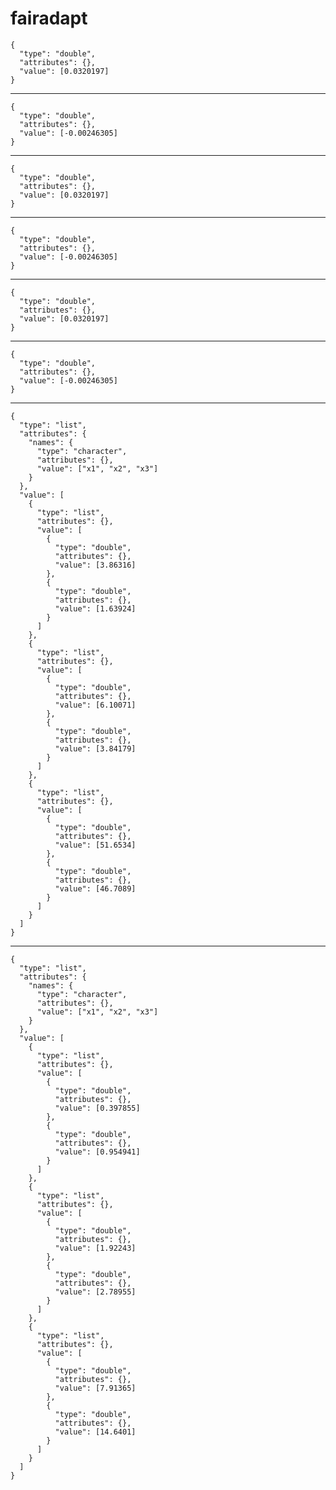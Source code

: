 # fairadapt

    {
      "type": "double",
      "attributes": {},
      "value": [0.0320197]
    }

---

    {
      "type": "double",
      "attributes": {},
      "value": [-0.00246305]
    }

---

    {
      "type": "double",
      "attributes": {},
      "value": [0.0320197]
    }

---

    {
      "type": "double",
      "attributes": {},
      "value": [-0.00246305]
    }

---

    {
      "type": "double",
      "attributes": {},
      "value": [0.0320197]
    }

---

    {
      "type": "double",
      "attributes": {},
      "value": [-0.00246305]
    }

---

    {
      "type": "list",
      "attributes": {
        "names": {
          "type": "character",
          "attributes": {},
          "value": ["x1", "x2", "x3"]
        }
      },
      "value": [
        {
          "type": "list",
          "attributes": {},
          "value": [
            {
              "type": "double",
              "attributes": {},
              "value": [3.86316]
            },
            {
              "type": "double",
              "attributes": {},
              "value": [1.63924]
            }
          ]
        },
        {
          "type": "list",
          "attributes": {},
          "value": [
            {
              "type": "double",
              "attributes": {},
              "value": [6.10071]
            },
            {
              "type": "double",
              "attributes": {},
              "value": [3.84179]
            }
          ]
        },
        {
          "type": "list",
          "attributes": {},
          "value": [
            {
              "type": "double",
              "attributes": {},
              "value": [51.6534]
            },
            {
              "type": "double",
              "attributes": {},
              "value": [46.7089]
            }
          ]
        }
      ]
    }

---

    {
      "type": "list",
      "attributes": {
        "names": {
          "type": "character",
          "attributes": {},
          "value": ["x1", "x2", "x3"]
        }
      },
      "value": [
        {
          "type": "list",
          "attributes": {},
          "value": [
            {
              "type": "double",
              "attributes": {},
              "value": [0.397855]
            },
            {
              "type": "double",
              "attributes": {},
              "value": [0.954941]
            }
          ]
        },
        {
          "type": "list",
          "attributes": {},
          "value": [
            {
              "type": "double",
              "attributes": {},
              "value": [1.92243]
            },
            {
              "type": "double",
              "attributes": {},
              "value": [2.78955]
            }
          ]
        },
        {
          "type": "list",
          "attributes": {},
          "value": [
            {
              "type": "double",
              "attributes": {},
              "value": [7.91365]
            },
            {
              "type": "double",
              "attributes": {},
              "value": [14.6401]
            }
          ]
        }
      ]
    }

